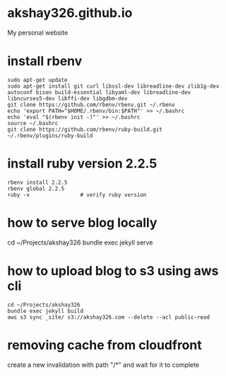 # akshay326.github.io
My personal website


# install rbenv
```
sudo apt-get update
sudo apt-get install git curl libssl-dev libreadline-dev zlib1g-dev autoconf bison build-essential libyaml-dev libreadline-dev libncurses5-dev libffi-dev libgdbm-dev
git clone https://github.com/rbenv/rbenv.git ~/.rbenv
echo 'export PATH="$HOME/.rbenv/bin:$PATH"' >> ~/.bashrc
echo 'eval "$(rbenv init -)"' >> ~/.bashrc
source ~/.bashrc
git clone https://github.com/rbenv/ruby-build.git ~/.rbenv/plugins/ruby-build
```


# install ruby version 2.2.5
```
rbenv install 2.2.5
rbenv global 2.2.5
ruby -v                # verify ruby version
```


# how to serve blog locally
cd ~/Projects/akshay326
bundle exec jekyll serve

# how to upload blog to s3 using aws cli
```
cd ~/Projects/akshay326
bundle exec jekyll build
aws s3 sync _site/ s3://akshay326.com --delete --acl public-read
```

# removing cache from cloudfront
create a new invalidation with path "/*" and wait for it to complete
